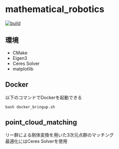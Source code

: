 # mathematical_robotics

[![build](https://github.com/TakumaNakao/mathematical_robotics/actions/workflows/build.yml/badge.svg)](https://github.com/TakumaNakao/mathematical_robotics/actions/workflows/build.yml)

## 環境
* CMake
* Eigen3
* Ceres Solver
* matplotlib

## Docker
以下のコマンドでDockerを起動できる
```
bash docker_bringup.sh
```

## point_cloud_matching
リー群による剛体変換を用いた3次元点群のマッチング  
最適化にはCeres Solverを使用
